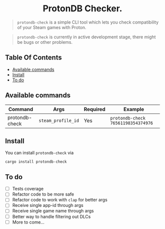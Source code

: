 <h1 align="center">
  ProtonDB Checker. 
</h1>

> <code>protondb-check</code> is a simple CLI tool which lets you check compatibility of your Steam games with Proton.

> <code>protondb-check</code> is currently in active development stage, there might be bugs or other problems.

## Table Of Contents

- [Available commands](#-available-commands)
- [Install](#-install)
- [To do](#-to-do)

## Available commands

| Command        | Args               | Required | Example                            |
| -------------- | ------------------ | -------- | ---------------------------------- |
| protondb-check | `steam_profile_id` | Yes      | `protondb-check 76561198354374976` |

## Install

You can install `protondb-check` via

`cargo install protondb-check`

## To do

- [ ] Tests coverage
- [ ] Refactor code to be more safe
- [ ] Refactor code to work with `clap` for better args
- [ ] Receive single app-id through args
- [ ] Receive single game name through args
- [ ] Better way to handle filtering out DLCs
- [ ] More to come...

